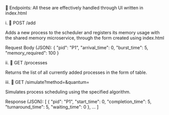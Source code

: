 🧩 Endpoints: All these are effectively handled through UI written in index.html

i. 📌 POST /add

Adds a new process to the scheduler and registers its memory usage with the shared memory microservice, through the form created using index.html

Request Body (JSON):
{
  "pid": "P1",
  "arrival_time": 0,
  "burst_time": 5,
  "memory_required": 100
}

ii. 📌 GET /processes

Returns the list of all currently added processes in the form of table.

iii. 📌 GET /simulate?method=<algorithm>&quantum=<optional>

Simulates process scheduling using the specified algorithm.

Response (JSON):
[
  {
    "pid": "P1",
    "start_time": 0,
    "completion_time": 5,
    "turnaround_time": 5,
    "waiting_time": 0
  },
  ...
]
